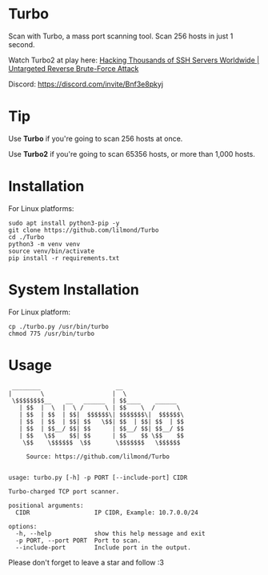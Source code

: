 # Turbo
Scan with Turbo, a mass port scanning tool. Scan 256 hosts in just 1 second.

Watch Turbo2 at play here: [Hacking Thousands of SSH Servers Worldwide | Untargeted Reverse Brute-Force Attack](https://www.youtube.com/watch?v=ABVO17C8G64)

Discord: https://discord.com/invite/Bnf3e8pkyj

# Tip
Use **Turbo** if you're going to scan 256 hosts at once.

Use **Turbo2** if you're going to scan 65356 hosts, or more than 1,000 hosts.

# Installation
For Linux platforms:
```
sudo apt install python3-pip -y
git clone https://github.com/lilmond/Turbo
cd ./Turbo
python3 -m venv venv
source venv/bin/activate
pip install -r requirements.txt
```

# System Installation
For Linux platform:
```
cp ./turbo.py /usr/bin/turbo
chmod 775 /usr/bin/turbo
```

# Usage
```
 ________                     __                 
|        \                   |  \                
 \$$$$$$$$__    __   ______  | $$____    ______  
   | $$  |  \  |  \ /      \ | $$    \  /      \ 
   | $$  | $$  | $$|  $$$$$$\| $$$$$$$\|  $$$$$$\
   | $$  | $$  | $$| $$   \$$| $$  | $$| $$  | $$
   | $$  | $$__/ $$| $$      | $$__/ $$| $$__/ $$
   | $$   \$$    $$| $$      | $$    $$ \$$    $$
    \$$    \$$$$$$  \$$       \$$$$$$$   \$$$$$$ 

     Source: https://github.com/lilmond/Turbo

     
usage: turbo.py [-h] -p PORT [--include-port] CIDR

Turbo-charged TCP port scanner.

positional arguments:
  CIDR                  IP CIDR, Example: 10.7.0.0/24

options:
  -h, --help            show this help message and exit
  -p PORT, --port PORT  Port to scan.
  --include-port        Include port in the output.
```

Please don't forget to leave a star and follow :3
